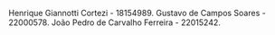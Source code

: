 Henrique Giannotti Cortezi - 18154989.
Gustavo de Campos Soares - 22000578.
João Pedro de Carvalho Ferreira - 22015242.